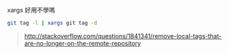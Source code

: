 xargs 好用不學嗎

```bash
git tag -l | xargs git tag -d
```

> http://stackoverflow.com/questions/1841341/remove-local-tags-that-are-no-longer-on-the-remote-repository
